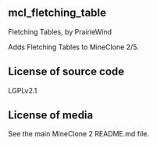 mcl_fletching_table
-------------------
Fletching Tables, by PrairieWind

Adds Fletching Tables to MineClone 2/5.

License of source code
----------------------
LGPLv2.1

License of media
----------------
See the main MineClone 2 README.md file.